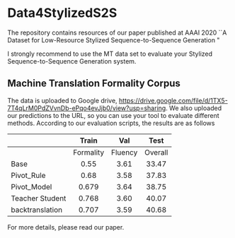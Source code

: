 # Data4StylizedS2S
The repository contains resources of our paper published at AAAI 2020 ``A Dataset for Low-Resource Stylized Sequence-to-Sequence Generation "

I strongly recommend to use the MT data set to evaluate your Stylized Sequence-to-Sequence Generation system. 

## Machine Translation Formality Corpus
The data is uploaded to Google drive, https://drive.google.com/file/d/1TX5-7T4qLrM0PdZVvnDb-ePqo4evJjb0/view?usp=sharing. We also uploaded our predictions to the URL, so you can use your  tool to evaluate different methods. According to our evaluation scripts, the results are as follows


|      |Train|Val| Test         | 
| ------------- |:-------------:|:-------------:|:-------------:|
|   | Formality | Fluency | Overall |
| Base  | 0.55 | 3.61| 33.47 |
| Pivot_Rule     | 0.68|3.58| 37.83   | 
| Pivot_Model | 0.679|3.64|38.75      | 
| Teacher Student | 0.768|3.60| 40.07    | 
| backtranslation | 0.707|3.59|40.68    | 

For more details, please read our paper.
